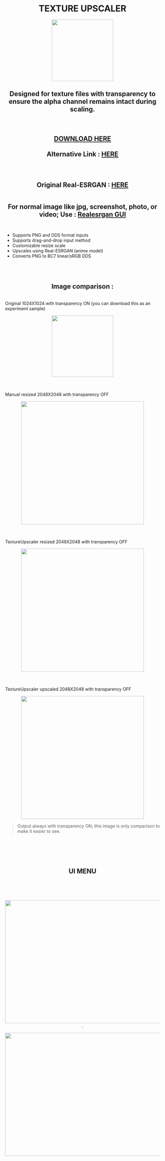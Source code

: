 <h1 align="center">
TEXTURE UPSCALER
</h1>

<p align="center">
  <img width="200" height="200" src=https://github.com/user-attachments/assets/ed9a942d-a674-4e2f-8652-ca7d76f29ad5>
</p>

<h2 align="center">
Designed for texture files with transparency to ensure the alpha channel remains intact during scaling. <br><br><br>



[DOWNLOAD HERE](https://github.com/eroge69/TextureUpscaler/releases/latest) <br></br>
Alternative Link : [HERE](https://gamebanana.com/tools/18702)<br></br><br></br>
Original Real-ESRGAN : [HERE](https://github.com/xinntao/Real-ESRGAN?tab=readme-ov-file#portable-executable-files-ncnn)  <br><br>

For normal image like jpg, screenshot, photo, or video; Use : [Realesrgan GUI ](https://github.com/eroge69/RealesrganGUI) <br><br>
</h2>

- Supports PNG and DDS format inputs
- Supports drag-and-drop input method
- Customizable resize scale
- Upscales using Real-ESRGAN (anime model)
- Converts PNG to BC7 linear/sRGB DDS
  
<br><br><h2 align="center">Image comparison : </h2><br>
Original 1024X1024 with transparency ON (you can download this as an experiment sample)<br>
<p align="center">
  <img width="200" height="200" src=https://github.com/user-attachments/assets/a0c22892-d98a-4c4e-9539-641db5144119>
</p>
<br><br> Manual resized 2048X2048 with transparency OFF <br>
<p align="center">
  <img width="400" height="400" src=https://github.com/user-attachments/assets/87ef07e4-54d9-4050-b61d-94500779dabd>
</p>
<br><br> TextureUpscaler resized 2048X2048 with transparency OFF <br>
<p align="center">
  <img width="400" height="400" src=https://github.com/user-attachments/assets/5820d37a-b081-4869-976d-1265fc95311e>
</p>
<br><br> TextureUpscaler upscaled 2048X2048 with transparency OFF <br>
<p align="center">
  <img width="400" height="400" src=https://github.com/user-attachments/assets/c9b1e4c2-58e9-4668-bf5f-a2e060980bfe>
</p>

> Output always with transparency ON; this image is only comparison to make it easier to see.
<br>

<br><br><h2 align="center">UI MENU</h2><br><br><br>
<p align="center">
 <img width="621" height="400" src=https://github.com/user-attachments/assets/6478ae6f-c81b-40de-97fc-10b4116096ed>
<br>.</p>

<p align="center">
 <img width="621" height="400" src=https://github.com/user-attachments/assets/888d590f-8dc3-4744-8736-59181851856d>

</p>


